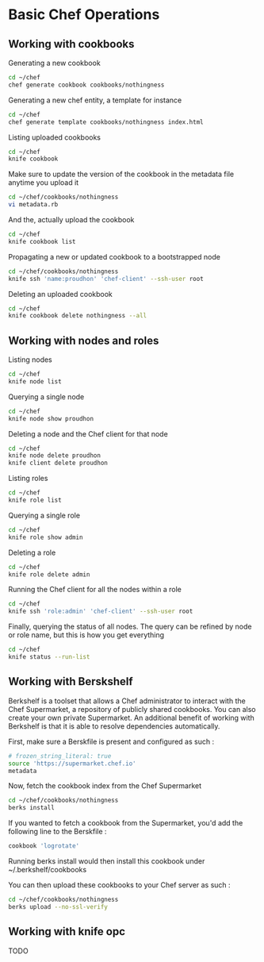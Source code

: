 # Basic Chef Operations

## Working with cookbooks

Generating a new cookbook

```bash
cd ~/chef
chef generate cookbook cookbooks/nothingness
```

Generating a new chef entity, a template for instance

```bash
cd ~/chef
chef generate template cookbooks/nothingness index.html
```

Listing uploaded cookbooks

```bash
cd ~/chef
knife cookbook
```

Make sure to update the version of the cookbook in the metadata file anytime you upload it

```bash
cd ~/chef/cookbooks/nothingness
vi metadata.rb
```

And the, actually upload the cookbook

```bash
cd ~/chef
knife cookbook list
```

Propagating a new or updated cookbook to a bootstrapped node

```bash
cd ~/chef/cookbooks/nothingness
knife ssh 'name:proudhon' 'chef-client' --ssh-user root
```

Deleting an uploaded cookbook

```bash
cd ~/chef
knife cookbook delete nothingness --all
```

## Working with nodes and roles

Listing nodes

```bash
cd ~/chef
knife node list
```

Querying a single node

```bash
cd ~/chef
knife node show proudhon
```

Deleting a node and the Chef client for that node

```bash
cd ~/chef
knife node delete proudhon
knife client delete proudhon
```
Listing roles

```bash
cd ~/chef
knife role list
```
Querying a single role

```bash
cd ~/chef
knife role show admin
```

Deleting a role

```bash
cd ~/chef
knife role delete admin
```

Running the Chef client for all the nodes within a role

```bash
cd ~/chef
knife ssh 'role:admin' 'chef-client' --ssh-user root
```

Finally, querying the status of all nodes. The query can be refined by node or role name, but this is how you get everything

```bash
cd ~/chef
knife status --run-list
```

## Working with Berskshelf

Berkshelf is a toolset that allows a Chef administrator to interact with the Chef Supermarket, a repository of publicly shared cookbooks.
You can also create your own private Supermarket. An additional benefit of working with Berkshelf is that it is able to resolve dependencies automatically.

First, make sure a Berskfile is present and configured as such :

```bash
# frozen_string_literal: true
source 'https://supermarket.chef.io'
metadata
```

Now, fetch the cookbook index from the Chef Supermarket

```bash
cd ~/chef/cookbooks/nothingness
berks install
```

If you wanted to fetch a cookbook from the Supermarket, you'd add the following line to the Berskfile :

```bash
cookbook 'logrotate'
```

Running berks install would then install this cookbook under ~/.berkshelf/cookbooks

You can then upload these cookbooks to your Chef server as such :

```bash
cd ~/chef/cookbooks/nothingness
berks upload --no-ssl-verify
```

## Working with knife opc

TODO
